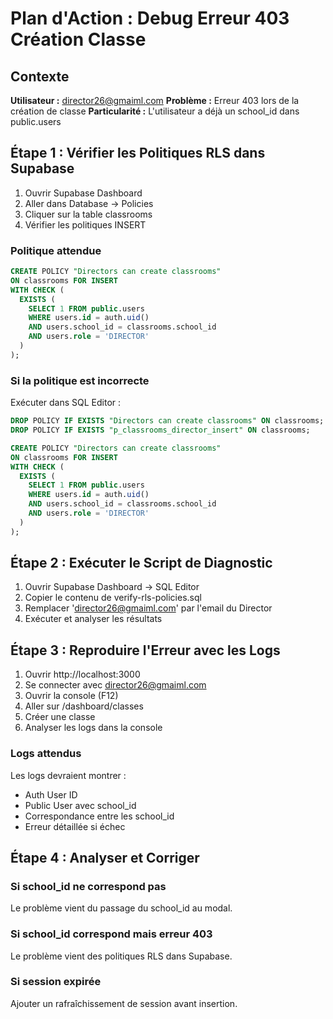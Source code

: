 # Plan d'Action : Debug Erreur 403 Création Classe

## Contexte

**Utilisateur :** director26@gmaiml.com
**Problème :** Erreur 403 lors de la création de classe
**Particularité :** L'utilisateur a déjà un school_id dans public.users

## Étape 1 : Vérifier les Politiques RLS dans Supabase

1. Ouvrir Supabase Dashboard
2. Aller dans Database → Policies
3. Cliquer sur la table classrooms
4. Vérifier les politiques INSERT

### Politique attendue

```sql
CREATE POLICY "Directors can create classrooms"
ON classrooms FOR INSERT
WITH CHECK (
  EXISTS (
    SELECT 1 FROM public.users
    WHERE users.id = auth.uid()
    AND users.school_id = classrooms.school_id
    AND users.role = 'DIRECTOR'
  )
);
```

### Si la politique est incorrecte

Exécuter dans SQL Editor :

```sql
DROP POLICY IF EXISTS "Directors can create classrooms" ON classrooms;
DROP POLICY IF EXISTS "p_classrooms_director_insert" ON classrooms;

CREATE POLICY "Directors can create classrooms"
ON classrooms FOR INSERT
WITH CHECK (
  EXISTS (
    SELECT 1 FROM public.users
    WHERE users.id = auth.uid()
    AND users.school_id = classrooms.school_id
    AND users.role = 'DIRECTOR'
  )
);
```

## Étape 2 : Exécuter le Script de Diagnostic

1. Ouvrir Supabase Dashboard → SQL Editor
2. Copier le contenu de verify-rls-policies.sql
3. Remplacer 'director26@gmaiml.com' par l'email du Director
4. Exécuter et analyser les résultats

## Étape 3 : Reproduire l'Erreur avec les Logs

1. Ouvrir http://localhost:3000
2. Se connecter avec director26@gmaiml.com
3. Ouvrir la console (F12)
4. Aller sur /dashboard/classes
5. Créer une classe
6. Analyser les logs dans la console

### Logs attendus

Les logs devraient montrer :
- Auth User ID
- Public User avec school_id
- Correspondance entre les school_id
- Erreur détaillée si échec

## Étape 4 : Analyser et Corriger

### Si school_id ne correspond pas

Le problème vient du passage du school_id au modal.

### Si school_id correspond mais erreur 403

Le problème vient des politiques RLS dans Supabase.

### Si session expirée

Ajouter un rafraîchissement de session avant insertion.
